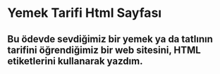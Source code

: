 # Yemek Tarifi Html Sayfası
## Bu ödevde sevdiğimiz bir yemek ya da tatlının tarifini öğrendiğimiz bir web sitesini, HTML etiketlerini kullanarak yazdım.
